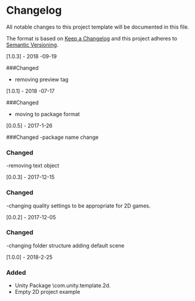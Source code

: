 # Changelog
All notable changes to this project template will be documented in this file.

The format is based on [Keep a Changelog](http://keepachangelog.com/en/1.0.0/)
and this project adheres to [Semantic Versioning](http://semver.org/spec/v2.0.0.html).

[1.0.3] - 2018 -09-19

###Changed
- removing preview tag

[1.0.1] - 2018 -07-17

###Changed
- moving to package format

[0.0.5] - 2017-1-26

###Changed 
-package name change


### Changed
-removing text object


[0.0.3] - 2017-12-15

### Changed
-changing quality settings to be appropriate for 2D games.


[0.0.2] - 2017-12-05

### Changed
-changing folder structure
adding default scene


[1.0.0] - 2018-2-25

### Added 
- Unity Package \com.unity.template.2d.
- Empty 2D project example 